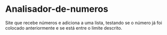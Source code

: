 # Analisador-de-numeros
Site que recebe números e adiciona a uma lista, testando se o número já foi colocado anteriormente e se está entre o limite descrito.
